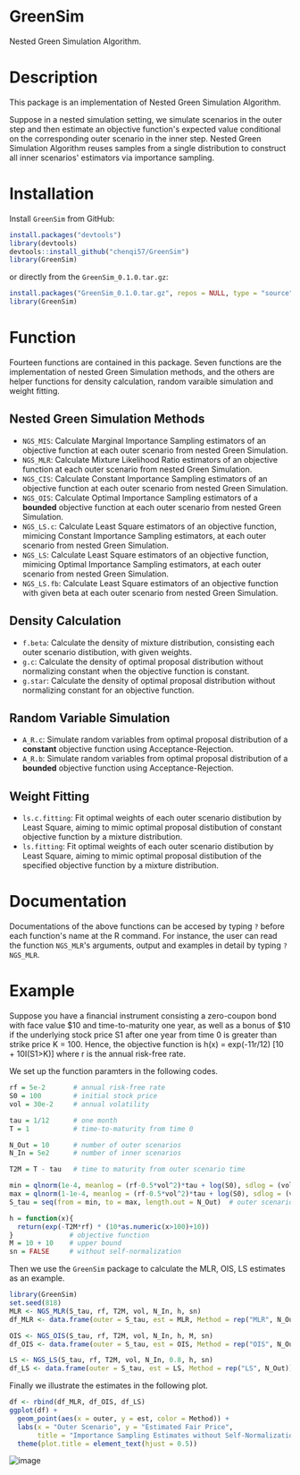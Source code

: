 # GreenSim
Nested Green Simulation Algorithm.

# Description
This package is an implementation of Nested Green Simulation Algorithm. 

Suppose in a nested simulation setting, we simulate scenarios in the outer step and then estimate an objective function's expected value conditional on the corresponding outer scenario in the inner step. Nested Green Simulation Algorithm reuses samples from a single distribution to construct all inner scenarios' estimators via importance sampling.

# Installation
Install `GreenSim` from GitHub:
```r
install.packages("devtools")
library(devtools)
devtools::install_github("chenqi57/GreenSim")
library(GreenSim)
```
or directly from the `GreenSim_0.1.0.tar.gz`:
```r
install.packages("GreenSim_0.1.0.tar.gz", repos = NULL, type = "source")
library(GreenSim)
```
# Function
Fourteen functions are contained in this package. Seven functions are the implementation of nested Green Simulation methods, and the others are helper functions for density calculation, random varaible simulation and weight fitting.

## Nested Green Simulation Methods
* `NGS_MIS`: Calculate Marginal Importance Sampling estimators of an objective function at each outer scenario from nested Green Simulation.
* `NGS_MLR`: Calculate Mixture Likelihood Ratio estimators of an objective function at each outer scenario from nested Green Simulation.
* `NGS_CIS`: Calculate Constant Importance Sampling estimators of an objective function at each outer scenario from nested Green Simulation.
* `NGS_OIS`: Calculate Optimal Importance Sampling estimators of a **bounded** objective function at each outer scenario from nested Green Simulation.
* `NGS_LS.c`: Calculate Least Square estimators of an objective function, mimicing Constant Importance Sampling estimators, at each outer scenario from nested Green Simulation.
* `NGS_LS`: Calculate Least Square estimators of an objective function, mimicing Optimal Importance Sampling estimators, at each outer scenario from nested Green Simulation.
* `NGS_LS.fb`: Calculate Least Square estimators of an objective function with given beta at each outer scenario from nested Green Simulation.

## Density Calculation
* `f.beta`: Calculate the density of mixture distribution, consisting each outer scenario distibution, with given weights.
* `g.c`: Calculate the density of optimal proposal distribution without normalizing constant when the objective function is constant.
* `g.star`: Calculate the density of optimal proposal distribution without normalizing constant for an objective function.

## Random Variable Simulation
* `A_R.c`: Simulate random variables from optimal proposal distribution of a **constant** objective function using Acceptance-Rejection.
* `A_R.b`: Simulate random variables from optimal proposal distribution of a **bounded** objective function using Acceptance-Rejection.

## Weight Fitting
* `ls.c.fitting`: Fit optimal weights of each outer scenario distibution by Least Square, aiming to mimic optimal proposal distibution of constant objective function by a mixture distribution.
* `ls.fitting`: Fit optimal weights of each outer scenario distibution by Least Square, aiming to mimic optimal proposal distibution of the specified objective function by a mixture distribution.

# Documentation
Documentations of the above functions can be accesed by typing `?` before each function's name at the R command. 
For instance, the user can read the function `NGS_MLR`'s arguments, output and examples in detail by typing `?NGS_MLR`.

# Example
Suppose you have a financial instrument consisting a zero-coupon bond with face value $10 and time-to-maturity one year, as well as a bonus of $10 if the underlying stock price S1 after one year from time 0 is greater than strike price K = 100. Hence, the objective function is h(x) = exp(-11r/12) [10 + 10I(S1>K)] where r is the annual risk-free rate. 

We set up the function paramters in the following codes. 
```r setup
rf = 5e-2       # annual risk-free rate
S0 = 100        # initial stock price
vol = 30e-2     # annual volatility

tau = 1/12      # one month
T = 1           # time-to-maturity from time 0

N_Out = 10      # number of outer scenarios
N_In = 5e2      # number of inner scenarios

T2M = T - tau   # time to maturity from outer scenario time

min = qlnorm(1e-4, meanlog = (rf-0.5*vol^2)*tau + log(S0), sdlog = (vol*sqrt(tau)))
max = qlnorm(1-1e-4, meanlog = (rf-0.5*vol^2)*tau + log(S0), sdlog = (vol*sqrt(tau)))
S_tau = seq(from = min, to = max, length.out = N_Out)  # outer scenario stock price

h = function(x){
  return(exp(-T2M*rf) * (10*as.numeric(x>100)+10))
}              # objective function
M = 10 + 10    # upper bound
sn = FALSE     # without self-normalization
```

Then we use the `GreenSim` package to calculate the MLR, OIS, LS estimates as an example.
```r NGS
library(GreenSim)
set.seed(818)
MLR <- NGS_MLR(S_tau, rf, T2M, vol, N_In, h, sn)
df_MLR <- data.frame(outer = S_tau, est = MLR, Method = rep("MLR", N_Out))

OIS <- NGS_OIS(S_tau, rf, T2M, vol, N_In, h, M, sn)
df_OIS <- data.frame(outer = S_tau, est = OIS, Method = rep("OIS", N_Out))

LS <- NGS_LS(S_tau, rf, T2M, vol, N_In, 0.8, h, sn)
df_LS <- data.frame(outer = S_tau, est = LS, Method = rep("LS", N_Out))
```

Finally we illustrate the estimates in the following plot.
```r plot
df <- rbind(df_MLR, df_OIS, df_LS)
ggplot(df) +
  geom_point(aes(x = outer, y = est, color = Method)) +
  labs(x = "Outer Scenario", y = "Estimated Fair Price", 
       title = "Importance Sampling Estimates without Self-Normalization") +
  theme(plot.title = element_text(hjust = 0.5))
```
![image](https://imgur.com/QhiGtER.png#center)
